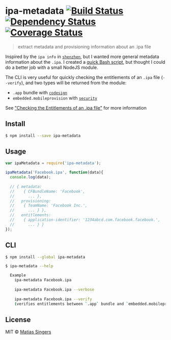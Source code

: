 # ipa-metadata [![Build Status](http://img.shields.io/travis/matiassingers/ipa-metadata.svg?style=flat-square)](https://travis-ci.org/matiassingers/ipa-metadata) [![Dependency Status](http://img.shields.io/gemnasium/matiassingers/ipa-metadata.svg?style=flat-square)](https://gemnasium.com/matiassingers/ipa-metadata) [![Coverage Status](http://img.shields.io/coveralls/matiassingers/ipa-metadata.svg?style=flat-square)](https://coveralls.io/r/matiassingers/ipa-metadata)
> extract metadata and provisioning information about an .ipa file

Inspired by the `ipa info` in [`shenzhen`](https://github.com/nomad/shenzhen/blob/master/lib/shenzhen/commands/info.rb), but I wanted more general metadata information about the `.ipa`.
I created a [quick Bash script](https://gist.github.com/matiassingers/47663489189abfc8b2a9), but thought I could do a better job with a small NodeJS module.

The CLI is very useful for quickly checking the entitlements of an `.ipa` file (`--verify`), and two types will be returned from the module:
  - `.app` bundle with [`codesign`](https://developer.apple.com/library/mac/documentation/Darwin/Reference/ManPages/man1/codesign.1.html)
  - `embedded.mobileprovision` with [`security`](https://developer.apple.com/library/mac/documentation/Darwin/Reference/ManPages/man1/security.1.html)
  
See ["Checking the Entitlements of an .ipa file"](https://developer.apple.com/library/ios/qa/qa1798/_index.html#//apple_ref/doc/uid/DTS40014167-CH1-INSPECT_IPA) for more information

## Install

```sh
$ npm install --save ipa-metadata
```


## Usage

```js
var ipaMetadata = require('ipa-metadata');

ipaMetadata('Facebook.ipa', function(data){
  console.log(data);
  
  // { metadata: 
  //    { CFBundleName: 'Facebook',
  //      ... },
  //   provisioning:
  //    { TeamName: 'Facebook Inc.',
  //      ... } },
  //   entitlements:
  //    { application-identifier: '1234abcd.com.facebook.facebook.',
  //      ... } }
});
```


## CLI

```sh
$ npm install --global ipa-metadata
```

```sh
$ ipa-metadata --help

  Example
    ipa-metadata Facebook.ipa
    
    ipa-metadata Facebook.ipa --verbose
    
    ipa-metadata Facebook.ipa --verify
    (verifies entitlements between `.app` bundle and `embedded.mobileprovision`)
```


## License

MIT © [Matias Singers](http://mts.io)
